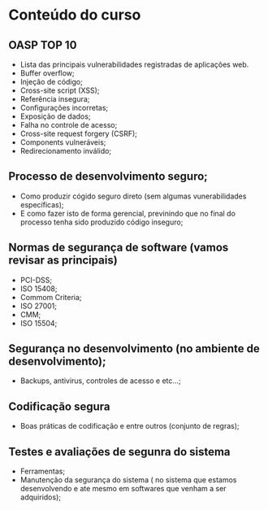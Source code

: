# Conteúdo do curso

## OASP TOP 10

- Lista das principais vulnerabilidades registradas de aplicações web.
- Buffer overflow;
- Injeção de código;
- Cross-site script (XSS);
- Referência insegura;
- Configurações incorretas;
- Exposição de dados;
- Falha no controle de acesso;
- Cross-site request forgery (CSRF);
- Components vulneráveis;
- Redirecionamento inválido;

## Processo de desenvolvimento seguro;

- Como produzir cógido seguro direto (sem algumas vunerabilidades específicas);
- E como fazer isto de forma gerencial, previnindo que no final do processo tenha sido produzido código inseguro;

## Normas de segurança de software (vamos revisar as principais)

- PCI-DSS;
- ISO 15408;
- Commom Criteria;
- ISO 27001;
- CMM;
- ISO 15504;

## Segurança no desenvolvimento (no ambiente de desenvolvimento);

- Backups, antivirus, controles de acesso e etc...;

## Codificação segura

- Boas práticas de codificação e entre outros (conjunto de regras);


## Testes e avaliações de segunra do sistema

- Ferramentas;
- Manutenção da segurança do sistema ( no sistema que estamos desenvolvendo e ate mesmo em softwares que venham a ser adquiridos);
